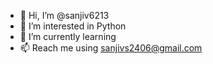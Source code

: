 - 👋 Hi, I’m @sanjiv6213
- 👀 I’m interested in Python
- 🌱 I’m currently learning 
- 📫 Reach me using sanjivs2406@gmail.com

<!---
sanjiv6213/sanjiv6213 is a ✨ special ✨ repository because its `README.md` (this file) appears on your GitHub profile.
You can click the Preview link to take a look at your changes.
--->
